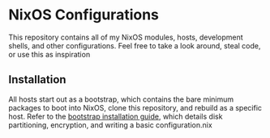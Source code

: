 # NixOS Configurations
This repository contains all of my NixOS modules, hosts, development shells, and other configurations. Feel free to take a look around, steal code, or use this as inspiration

## Installation
All hosts start out as a bootstrap, which contains the bare minimum packages to boot into NixOS, clone this repository, and rebuild as a specific host. Refer to the [bootstrap installation guide](bootstrap/installation-guide.md), which details disk partitioning, encryption, and writing a basic configuration.nix
